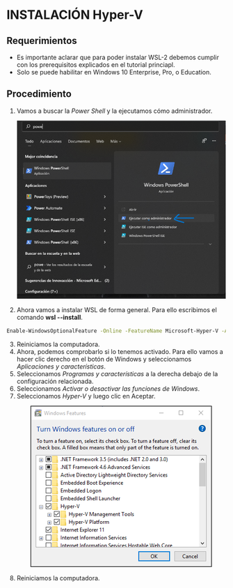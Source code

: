 # INSTALACIÓN Hyper-V
## Requerimientos
* Es importante aclarar que para poder instalar WSL-2 debemos cumplir con los prerequisitos explicados en el tutorial princiapl.
* Solo se puede habilitar en Windows 10 Enterprise, Pro, o Education.

## Procedimiento

1. Vamos a buscar la *Power Shell* y la ejecutamos cómo administrador. 
   <p align="center">
    <img src="./images/shell.png" />
   </p>
   
2. Ahora vamos a instalar WSL de forma general. Para ello escribimos el comando **wsl --install**.

  ```bash
  Enable-WindowsOptionalFeature -Online -FeatureName Microsoft-Hyper-V -All
  ```
3. Reiniciamos la computadora.
4. Ahora, podemos comprobarlo si lo tenemos activado. Para ello vamos a hacer clic derecho en el botón de Windows y seleccionamos *Aplicaciones y características*.
5. Seleccionamos *Programas y características* a la derecha debajo de la configuración relacionada.
6. Seleccionamos *Activar o desactivar las funciones de Windows*.
7. Seleccionamos *Hyper-V* y luego clic en Aceptar.
   <p align="center">
    <img src="./images/hyperv.png" />
   </p> 
8. Reiniciamos la computadora.

